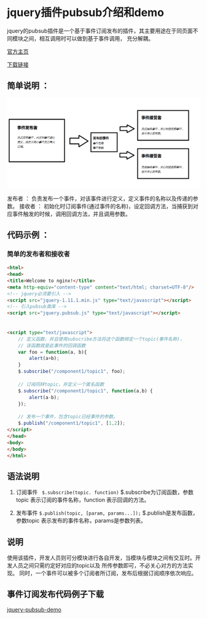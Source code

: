 # jquery插件pubsub介绍和demo

jquery的pubsub插件是一个基于事件订阅发布的插件，其主要用途在于同页面不同模块之间，相互调用时可以做到基于事件调用，
充分解耦。

[官方主页](https://github.com/cowboy/jquery-tiny-pubsub)

[下载链接](https://codeload.github.com/Digitalxero/jquery-pubsub/legacy.zip/1.1.0)

## 简单说明 ：
![jquery pub sub机制说明](res/pub-sub.png)

发布者 ： 负责发布一个事件，对该事件进行定义，定义事件的名称以及传递的参数。
接收者 ： 初始化时订阅事件(通过事件的名称)，设定回调方法，当捕获到对应事件触发的时候，调用回调方法，并且调用参数。

## 代码示例 ：
### 简单的发布者和接收者
```html
<html>
<head>
<title>Welcome to nginx!</title>
<meta http-equiv="content-type" content="text/html; charset=UTF-8"/>
<!-- jquery必须要引入 -->
<script src="jquery-1.11.1.min.js" type="text/javascript"></script>
<!-- 引入pubsub类库 -->
<script src="jquery.pubsub.js" type="text/javascript"></script>


<script type="text/javascript">
	// 定义函数，并且使用subscribe方法将这个函数绑定一个topic(事件名称)，
    // 该函数就是此事件的回调函数
    var foo = function(a, b){
        alert(a+b);
    }
    $.subscribe("/component1/topic1", foo);
	
    // 订阅同样topic，并定义一个匿名函数
    $.subscribe("/component1/topic1", function(a,b) {
        alert(a-b);
    });
	
    // 发布一个事件，包含topic已经事件的参数。
    $.publish("/component1/topic1", [1,2]);
</script>
</head>
<body>
</body>
</html>
```

## 语法说明

1. 订阅事件
` $.subscribe(topic. function)`
$.subscribe为订阅函数，参数topic 表示订阅的事件名称，function 表示回调的方法。


2. 发布事件
`$.publish(topic, [param, params...]);`
$.publish是发布函数，参数topic 表示发布的事件名称，params是参数列表。


## 说明
使用该插件，开发人员则可分模块进行各自开发，当模块与模块之间有交互时。开发人员之间只需约定好对应的topic以及
所传参数即可，不必关心对方的方法实现。
同时，一个事件可以被多个订阅者所订阅，发布后根据订阅顺序依次响应。

## 事件订阅发布代码例子下载
[jquery-pubsub-demo](http://a.b.c:10086/jquery-pub-sub/pubsub-layout.html)